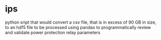 # ips

python sript that would convert a csv file, that is in excess of 90 GB in size, to an hdf5 file to be processed using pandas to programmatically review and validate power protection relay parameters
